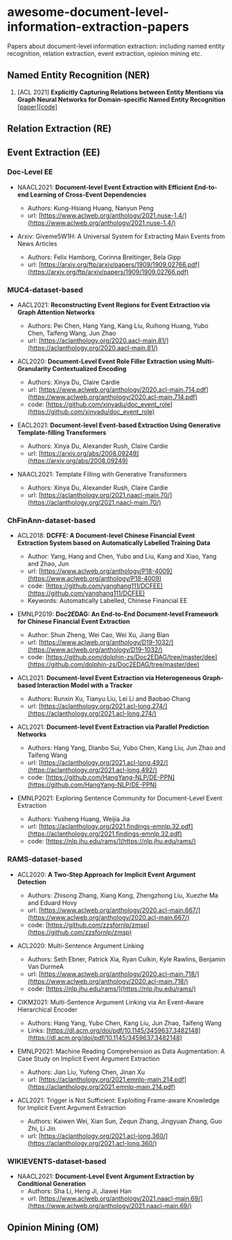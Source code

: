 # awesome-document-level-information-extraction-papers
Papers about document-level information extraction: including named entity recognition, relation extraction, event extraction, opinion mining etc.


## Named Entity Recognition (NER)

1. [ACL 2021] **Explicitly Capturing Relations between Entity Mentions via Graph Neural Networks for Domain-specific Named Entity Recognition** [[paper]](https://aclanthology.org/2021.acl-short.93)[[code]](https://github.com/brickee/EnRel-G)

## Relation Extraction (RE)


## Event Extraction (EE)

### Doc-Level EE

* NAACL2021: **Document-level Event Extraction with Efficient End-to-end Learning of Cross-Event Dependencies**
    * Authors: Kung-Hsiang Huang, Nanyun Peng
    * url: [https://www.aclweb.org/anthology/2021.nuse-1.4/](https://www.aclweb.org/anthology/2021.nuse-1.4/)

* Arxiv: Giveme5W1H: A Universal System for Extracting Main Events from News Articles
    * Authors: Felix Hamborg, Corinna Breitinger, Bela Gipp
    * url: [https://arxiv.org/ftp/arxiv/papers/1909/1909.02766.pdf](https://arxiv.org/ftp/arxiv/papers/1909/1909.02766.pdf)

### MUC4-dataset-based

* AACL2021: **Reconstructing Event Regions for Event Extraction via Graph Attention Networks**
    * Authors: Pei Chen, Hang Yang, Kang Liu, Ruihong Huang, Yubo Chen, Taifeng Wang, Jun Zhao
    * url: [https://aclanthology.org/2020.aacl-main.81/](https://aclanthology.org/2020.aacl-main.81/)

* ACL2020: **Document-Level Event Role Filler Extraction using Multi-Granularity Contextualized Encoding**
    * Authors: Xinya Du, Claire Cardie
    * url: [https://www.aclweb.org/anthology/2020.acl-main.714.pdf](https://www.aclweb.org/anthology/2020.acl-main.714.pdf)
    * code: [https://github.com/xinyadu/doc_event_role](https://github.com/xinyadu/doc_event_role)

* EACL2021: **Document-level Event-based Extraction Using Generative Template-filling Transformers**
    * Authors: Xinya Du, Alexander Rush, Claire Cardie
    * url: [https://arxiv.org/abs/2008.09249](https://arxiv.org/abs/2008.09249)


* NAACL2021: Template Filling with Generative Transformers
    * Authors: Xinya Du, Alexander Rush, Claire Cardie
    * url: [https://aclanthology.org/2021.naacl-main.70/](https://aclanthology.org/2021.naacl-main.70/)

### ChFinAnn-dataset-based

* ACL2018: **DCFFE: A Document-level Chinese Financial Event Extraction System based on Automatically Labelled Training Data**
    * Author: Yang, Hang  and Chen, Yubo  and Liu, Kang  and Xiao, Yang  and Zhao, Jun
    * url: [https://www.aclweb.org/anthology/P18-4009](https://www.aclweb.org/anthology/P18-4009)
    * code: [https://github.com/yanghang111/DCFEE](https://github.com/yanghang111/DCFEE)
    * Keywords: Automatically Labelled, Chinese Financial EE

* EMNLP2019: **Doc2EDAG: An End-to-End Document-level Framework for Chinese Financial Event Extraction**
    * Author: Shun Zheng, Wei Cao, Wei Xu, Jiang Bian
    * url: [https://www.aclweb.org/anthology/D19-1032/](https://www.aclweb.org/anthology/D19-1032/)
    * code: [https://github.com/dolphin-zs/Doc2EDAG/tree/master/dee](https://github.com/dolphin-zs/Doc2EDAG/tree/master/dee)

* ACL2021: **Document-level Event Extraction via Heterogeneous Graph-based Interaction Model with a Tracker**
    * Authors: Runxin Xu, Tianyu Liu, Lei Li and Baobao Chang
    * url: [https://aclanthology.org/2021.acl-long.274/](https://aclanthology.org/2021.acl-long.274/)


* ACL2021: **Document-level Event Extraction via Parallel Prediction Networks**
    * Authors: Hang Yang, Dianbo Sui, Yubo Chen, Kang Liu, Jun Zhao and Taifeng Wang
    * url: [https://aclanthology.org/2021.acl-long.492/](https://aclanthology.org/2021.acl-long.492/)
    * code: [https://github.com/HangYang-NLP/DE-PPN](https://github.com/HangYang-NLP/DE-PPN)

* EMNLP2021: Exploring Sentence Community for Document-Level Event Extraction
    * Authors: Yusheng Huang, Weijia Jia
    * url: [https://aclanthology.org/2021.findings-emnlp.32.pdf](https://aclanthology.org/2021.findings-emnlp.32.pdf)
    * code: [https://nlp.jhu.edu/rams/](https://nlp.jhu.edu/rams/)

### RAMS-dataset-based

* ACL2020: **A Two-Step Approach for Implicit Event Argument Detection**
    * Authors: Zhisong Zhang, Xiang Kong, Zhengzhong Liu, Xuezhe Ma and Eduard Hovy
    * url: [https://www.aclweb.org/anthology/2020.acl-main.667/](https://www.aclweb.org/anthology/2020.acl-main.667/)
    * code: [https://github.com/zzsfornlp/zmsp](https://github.com/zzsfornlp/zmsp)
    
* ACL2020: Multi-Sentence Argument Linking
    * Authors: Seth Ebner, Patrick Xia, Ryan Culkin, Kyle Rawlins, Benjamin Van DurmeA
    * url: [https://www.aclweb.org/anthology/2020.acl-main.718/](https://www.aclweb.org/anthology/2020.acl-main.718/)
    * code: [https://nlp.jhu.edu/rams/](https://nlp.jhu.edu/rams/)

* CIKM2021: Multi-Sentence Argument Linking via An Event-Aware Hierarchical Encoder
    * Authors: Hang Yang, Yubo Chen, Kang Liu, Jun Zhao, Taifeng Wang
    * Links: [https://dl.acm.org/doi/pdf/10.1145/3459637.3482148](https://dl.acm.org/doi/pdf/10.1145/3459637.3482148)

* EMNLP2021: Machine Reading Comprehension as Data Augmentation: A Case Study on Implicit Event Argument Extraction
    * Authors: Jian Liu, Yufeng Chen, Jinan Xu
    * url: [https://aclanthology.org/2021.emnlp-main.214.pdf](https://aclanthology.org/2021.emnlp-main.214.pdf)

* ACL2021: Trigger is Not Sufficient: Exploiting Frame-aware Knowledge for Implicit Event Argument Extraction
    * Authors: Kaiwen Wei, Xian Sun, Zequn Zhang, Jingyuan Zhang, Guo Zhi, Li Jin
    * url: [https://aclanthology.org/2021.acl-long.360/](https://aclanthology.org/2021.acl-long.360/)

### WIKIEVENTS-dataset-based

* NAACL2021: **Document-Level Event Argument Extraction by Conditional Generation**
    * Authors: Sha Li, Heng Ji, Jiawei Han
    * url: [https://www.aclweb.org/anthology/2021.naacl-main.69/](https://www.aclweb.org/anthology/2021.naacl-main.69/)




## Opinion Mining (OM)
